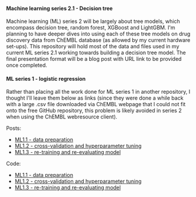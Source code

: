 #### **Machine learning series 2.1 - Decision tree**

Machine learning (ML) series 2 will be largely about tree models, which encompass decision tree, random forest, XGBoost and LightGBM. I'm planning to have deeper dives into using each of these tree models on drug discovery data from ChEMBL database (as allowed by my current hardware set-ups). This repository will hold most of the data and files used in my current ML series 2.1 working towards building a decision tree model. The final presentation format will be a blog post with URL link to be provided once completed.

#### **ML series 1 - logistic regression**

Rather than placing all the work done for ML series 1 in another repository, I thought I'll leave them below as links (since they were done a while back with a large .csv file downloaded via ChEMBL webpage that I could not fit onto the free GitHub repository, this problem is likely avoided in series 2 when using the ChEMBL webresource client).

Posts: 
* [ML1.1 - data preparation](https://jhylin.github.io/Data_in_life_blog/posts/08_ML1-1_Small_molecules_in_ChEMBL_database/ML1-1_chembl_cpds.html)
* [ML1.2 - cross-validation and hyperparameter tuning](https://jhylin.github.io/Data_in_life_blog/posts/10_ML1-2_Small_molecules_in_ChEMBL_database/ML1-2_chembl_cpds.html)
* [ML1.3 - re-training and re-evaluating model](https://jhylin.github.io/Data_in_life_blog/posts/11_ML1-3_Small_molecules_in_ChEMBL_database/ML1-3_chembl_cpds.html)

Code: 
* [ML1.1 - data preparation](https://github.com/jhylin/Data_in_life_blog/blob/main/posts/08_ML1-1_Small_molecules_in_ChEMBL_database/ML1-1_chembl_cpds.qmd) 
* [ML1.2 - cross-validation and hyperparameter tuning](https://github.com/jhylin/Data_in_life_blog/blob/main/posts/10_ML1-2_Small_molecules_in_ChEMBL_database/ML1-2_chembl_cpds.qmd)
* [ML1.3 - re-training and re-evaluating model](https://github.com/jhylin/Data_in_life_blog/blob/main/posts/11_ML1-3_Small_molecules_in_ChEMBL_database/ML1-3_chembl_cpds.qmd)
